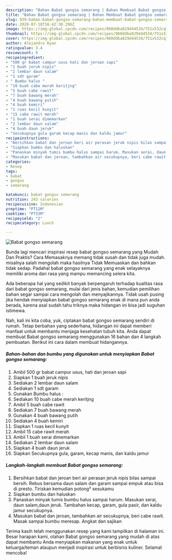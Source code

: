 ```yaml
---
description: "Bahan Babat gongso semarang | Bahan Membuat Babat gongso semarang Yang Lezat"
title: "Bahan Babat gongso semarang | Bahan Membuat Babat gongso semarang Yang Lezat"
slug: 939-bahan-babat-gongso-semarang-bahan-membuat-babat-gongso-semarang-yang-lezat
date: 2020-07-18T16:42:30.296Z
image: https://img-global.cpcdn.com/recipes/060ddba829d44534/751x532cq70/babat-gongso-semarang-foto-resep-utama.jpg
thumbnail: https://img-global.cpcdn.com/recipes/060ddba829d44534/751x532cq70/babat-gongso-semarang-foto-resep-utama.jpg
cover: https://img-global.cpcdn.com/recipes/060ddba829d44534/751x532cq70/babat-gongso-semarang-foto-resep-utama.jpg
author: Alejandro Ryan
ratingvalue: 3.4
reviewcount: 9
recipeingredient:
- "500 gr babat campur usus hati dan jeroan sapi"
- "1 buah jeruk nipis"
- "2 lembar daun salam"
- "1 sdt garam"
- " Bumbu halus "
- "10 buah cabe merah keritjng"
- "5 buah cabe rawit"
- "7 buah bawang merah"
- "4 buah bawang putih"
- "4 buah kemiri"
- "1 ruas kecil kunyit"
- "15 cabe rawit merah"
- "1 buah serai dimemarkan"
- "2 lembar daun salam"
- "4 buah daun jeruk"
- "Secukupnya gula garam kecap manis dan kaldu jamur"
recipeinstructions:
- "Bersihkan babat dan jeroan beri air perasan jeruk nipis bilas sampai bersih. Rebus bersama daun salam dan garam sampai empuk atau bisa di presto. Tiriskan kemudian potong² sesukamu"
- "Siapkan bumbu dan haluskan"
- "Panaskan minyak tumis bumbu halus sampai harum. Masukan serai, daun salam,daun jeruk. Tambahan kecap, garam, gula pasir, dan kaldu jamur secukupnya."
- "Masukan babat dan jeroan, tambahkan air secukupnya, beri cabe rawit. Masak sampai bumbu meresap. Angkat dan sajikan"
categories:
- Resep
tags:
- babat
- gongso
- semarang

katakunci: babat gongso semarang 
nutrition: 243 calories
recipecuisine: Indonesian
preptime: "PT12M"
cooktime: "PT33M"
recipeyield: "2"
recipecategory: Lunch

---
```



![Babat gongso semarang](https://img-global.cpcdn.com/recipes/060ddba829d44534/751x532cq70/babat-gongso-semarang-foto-resep-utama.jpg)

Bunda lagi mencari inspirasi resep babat gongso semarang yang Mudah Dan Praktis? Cara Memasaknya memang tidak susah dan tidak juga mudah. misalnya salah mengolah maka hasilnya Tidak Memuaskan dan bahkan tidak sedap. Padahal babat gongso semarang yang enak selayaknya memiliki aroma dan rasa yang mampu memancing selera kita.



Ada beberapa hal yang sedikit banyak berpengaruh terhadap kualitas rasa dari babat gongso semarang, mulai dari jenis bahan, kemudian pemilihan bahan segar sampai cara mengolah dan menyajikannya. Tidak usah pusing jika hendak menyiapkan babat gongso semarang enak di mana pun anda berada, karena asal sudah tahu triknya maka hidangan ini bisa jadi suguhan istimewa.


Nah, kali ini kita coba, yuk, ciptakan babat gongso semarang sendiri di rumah. Tetap berbahan yang sederhana, hidangan ini dapat memberi manfaat untuk membantu menjaga kesehatan tubuh kita. Anda dapat membuat Babat gongso semarang menggunakan 16 bahan dan 4 langkah pembuatan. Berikut ini cara dalam membuat hidangannya.

<!--inarticleads1-->

##### Bahan-bahan dan bumbu yang digunakan untuk menyiapkan Babat gongso semarang:

1. Ambil 500 gr babat campur usus, hati dan jeroan sapi
1. Siapkan 1 buah jeruk nipis
1. Sediakan 2 lembar daun salam
1. Sediakan 1 sdt garam
1. Gunakan  Bumbu halus :
1. Sediakan 10 buah cabe merah keritjng
1. Ambil 5 buah cabe rawit
1. Sediakan 7 buah bawang merah
1. Gunakan 4 buah bawang putih
1. Sediakan 4 buah kemiri
1. Siapkan 1 ruas kecil kunyit
1. Ambil 15 cabe rawit merah
1. Ambil 1 buah serai dimemarkan
1. Sediakan 2 lembar daun salam
1. Siapkan 4 buah daun jeruk
1. Siapkan Secukupnya gula, garam, kecap manis, dan kaldu jamur




<!--inarticleads2-->

##### Langkah-langkah membuat Babat gongso semarang:

1. Bersihkan babat dan jeroan beri air perasan jeruk nipis bilas sampai bersih. Rebus bersama daun salam dan garam sampai empuk atau bisa di presto. Tiriskan kemudian potong² sesukamu
1. Siapkan bumbu dan haluskan
1. Panaskan minyak tumis bumbu halus sampai harum. Masukan serai, daun salam,daun jeruk. Tambahan kecap, garam, gula pasir, dan kaldu jamur secukupnya.
1. Masukan babat dan jeroan, tambahkan air secukupnya, beri cabe rawit. Masak sampai bumbu meresap. Angkat dan sajikan




Terima kasih telah menggunakan resep yang kami tampilkan di halaman ini. Besar harapan kami, olahan Babat gongso semarang yang mudah di atas dapat membantu Anda menyiapkan makanan yang enak untuk keluarga/teman ataupun menjadi inspirasi untuk berbisnis kuliner. Selamat mencoba!
